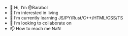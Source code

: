 - 👋 Hi, I’m @Barabol
- 👀 I’m interested in living
- 🌱 I’m currently learning JS/PY/Rust/C++/HTML/CSS/TS
- 💞️ I’m looking to collaborate on <False>
- 📫 How to reach me NaN

<!---
Barabol/Barabol is a ✨ special ✨ repository because its `README.md` (this file) appears on your GitHub profile.
You can click the Preview link to take a look at your changes.
--->
